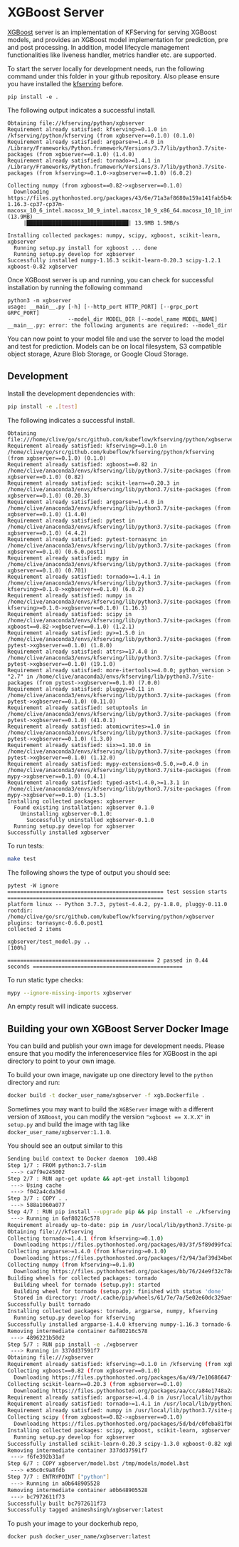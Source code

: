 # XGBoost Server

[XGBoost](https://xgboost.readthedocs.io/en/latest/index.html ) server is an implementation of KFServing for serving XGBoost models, and provides an XGBoost model implementation for prediction, pre and post processing. In addition, model lifecycle management functionalities like liveness handler, metrics handler etc. are supported. 

To start the server locally for development needs, run the following command under this folder in your github repository. Also please ensure you have installed the [kfserving](../kfserving) before.

```
pip install -e .
```

The following output indicates a successful install.

```
Obtaining file://kfserving/python/xgbserver
Requirement already satisfied: kfserving>=0.1.0 in /kfserving/python/kfserving (from xgbserver==0.1.0) (0.1.0)
Requirement already satisfied: argparse>=1.4.0 in /Library/Frameworks/Python.framework/Versions/3.7/lib/python3.7/site-packages (from xgbserver==0.1.0) (1.4.0)
Requirement already satisfied: tornado>=1.4.1 in /Library/Frameworks/Python.framework/Versions/3.7/lib/python3.7/site-packages (from kfserving>=0.1.0->xgbserver==0.1.0) (6.0.2)

Collecting numpy (from xgboost==0.82->xgbserver==0.1.0)
  Downloading https://files.pythonhosted.org/packages/43/6e/71a3af8680a159a141fab5b4d19988111a09c02ffbfdeb42175cca0fa341/numpy-1.16.3-cp37-cp37m-macosx_10_6_intel.macosx_10_9_intel.macosx_10_9_x86_64.macosx_10_10_intel.macosx_10_10_x86_64.whl (13.9MB)
     |████████████████████████████████| 13.9MB 1.5MB/s

Installing collected packages: numpy, scipy, xgboost, scikit-learn, xgbserver
  Running setup.py install for xgboost ... done
  Running setup.py develop for xgbserver
Successfully installed numpy-1.16.3 scikit-learn-0.20.3 scipy-1.2.1 xgboost-0.82 xgbserver

```

Once XGBoost server is up and running, you can check for successful installation by running the following command

```
python3 -m xgbserver
usage: __main__.py [-h] [--http_port HTTP_PORT] [--grpc_port GRPC_PORT]
                   --model_dir MODEL_DIR [--model_name MODEL_NAME]
__main__.py: error: the following arguments are required: --model_dir
```

You can now point to your model file and use the server to load the model and test for prediction. Models can be on local filesystem, S3 compatible object storage, Azure Blob Storage, or Google Cloud Storage.


## Development

Install the development dependencies with:

```bash
pip install -e .[test]
```

The following indicates a successful install.

```
Obtaining file:///home/clive/go/src/github.com/kubeflow/kfserving/python/xgbserver
Requirement already satisfied: kfserving>=0.1.0 in /home/clive/go/src/github.com/kubeflow/kfserving/python/kfserving (from xgbserver==0.1.0) (0.1.0)
Requirement already satisfied: xgboost==0.82 in /home/clive/anaconda3/envs/kfserving/lib/python3.7/site-packages (from xgbserver==0.1.0) (0.82)
Requirement already satisfied: scikit-learn==0.20.3 in /home/clive/anaconda3/envs/kfserving/lib/python3.7/site-packages (from xgbserver==0.1.0) (0.20.3)
Requirement already satisfied: argparse>=1.4.0 in /home/clive/anaconda3/envs/kfserving/lib/python3.7/site-packages (from xgbserver==0.1.0) (1.4.0)
Requirement already satisfied: pytest in /home/clive/anaconda3/envs/kfserving/lib/python3.7/site-packages (from xgbserver==0.1.0) (4.4.2)
Requirement already satisfied: pytest-tornasync in /home/clive/anaconda3/envs/kfserving/lib/python3.7/site-packages (from xgbserver==0.1.0) (0.6.0.post1)
Requirement already satisfied: mypy in /home/clive/anaconda3/envs/kfserving/lib/python3.7/site-packages (from xgbserver==0.1.0) (0.701)
Requirement already satisfied: tornado>=1.4.1 in /home/clive/anaconda3/envs/kfserving/lib/python3.7/site-packages (from kfserving>=0.1.0->xgbserver==0.1.0) (6.0.2)
Requirement already satisfied: numpy in /home/clive/anaconda3/envs/kfserving/lib/python3.7/site-packages (from kfserving>=0.1.0->xgbserver==0.1.0) (1.16.3)
Requirement already satisfied: scipy in /home/clive/anaconda3/envs/kfserving/lib/python3.7/site-packages (from xgboost==0.82->xgbserver==0.1.0) (1.2.1)
Requirement already satisfied: py>=1.5.0 in /home/clive/anaconda3/envs/kfserving/lib/python3.7/site-packages (from pytest->xgbserver==0.1.0) (1.8.0)
Requirement already satisfied: attrs>=17.4.0 in /home/clive/anaconda3/envs/kfserving/lib/python3.7/site-packages (from pytest->xgbserver==0.1.0) (19.1.0)
Requirement already satisfied: more-itertools>=4.0.0; python_version > "2.7" in /home/clive/anaconda3/envs/kfserving/lib/python3.7/site-packages (from pytest->xgbserver==0.1.0) (7.0.0)
Requirement already satisfied: pluggy>=0.11 in /home/clive/anaconda3/envs/kfserving/lib/python3.7/site-packages (from pytest->xgbserver==0.1.0) (0.11.0)
Requirement already satisfied: setuptools in /home/clive/anaconda3/envs/kfserving/lib/python3.7/site-packages (from pytest->xgbserver==0.1.0) (41.0.1)
Requirement already satisfied: atomicwrites>=1.0 in /home/clive/anaconda3/envs/kfserving/lib/python3.7/site-packages (from pytest->xgbserver==0.1.0) (1.3.0)
Requirement already satisfied: six>=1.10.0 in /home/clive/anaconda3/envs/kfserving/lib/python3.7/site-packages (from pytest->xgbserver==0.1.0) (1.12.0)
Requirement already satisfied: mypy-extensions<0.5.0,>=0.4.0 in /home/clive/anaconda3/envs/kfserving/lib/python3.7/site-packages (from mypy->xgbserver==0.1.0) (0.4.1)
Requirement already satisfied: typed-ast<1.4.0,>=1.3.1 in /home/clive/anaconda3/envs/kfserving/lib/python3.7/site-packages (from mypy->xgbserver==0.1.0) (1.3.5)
Installing collected packages: xgbserver
  Found existing installation: xgbserver 0.1.0
    Uninstalling xgbserver-0.1.0:
      Successfully uninstalled xgbserver-0.1.0
  Running setup.py develop for xgbserver
Successfully installed xgbserver
```


To run tests:

```bash
make test
```

The following shows the type of output you should see:

```
pytest -W ignore
================================================= test session starts =================================================
platform linux -- Python 3.7.3, pytest-4.4.2, py-1.8.0, pluggy-0.11.0
rootdir: /home/clive/go/src/github.com/kubeflow/kfserving/python/xgbserver
plugins: tornasync-0.6.0.post1
collected 2 items                                                                                                     

xgbserver/test_model.py ..                                                                                      [100%]

============================================== 2 passed in 0.44 seconds ===============================================

```

To run static type checks:

```bash
mypy --ignore-missing-imports xgbserver
```
An empty result will indicate success.

## Building your own XGBoost Server Docker Image

You can build and publish your own image for development needs. Please ensure that you modify the inferenceservice files for XGBoost in the api directory to point to your own image.

To build your own image, navigate up one directory level to the `python` directory and run:

```bash
docker build -t docker_user_name/xgbserver -f xgb.Dockerfile .
```

Sometimes you may want to build the `XGBServer` image with a different version of `XGBoost`, you can modify the version `"xgboost == X.X.X"` in `setup.py` and build the image with
tag like `docker_user_name/xgbserver:1.1.0`.

You should see an output similar to this

```bash
Sending build context to Docker daemon  100.4kB
Step 1/7 : FROM python:3.7-slim
 ---> ca7f9e245002
Step 2/7 : RUN apt-get update && apt-get install libgomp1
 ---> Using cache
 ---> f042a4cda36d
Step 3/7 : COPY . .
 ---> 588a1060a077
Step 4/7 : RUN pip install --upgrade pip && pip install -e ./kfserving
 ---> Running in 6af80216c578
Requirement already up-to-date: pip in /usr/local/lib/python3.7/site-packages (19.1.1)
Obtaining file:///kfserving
Collecting tornado>=1.4.1 (from kfserving>=0.1.0)
  Downloading https://files.pythonhosted.org/packages/03/3f/5f89d99fca3c0100c8cede4f53f660b126d39e0d6a1e943e95cc3ed386fb/tornado-6.0.2.tar.gz (481kB)
Collecting argparse>=1.4.0 (from kfserving>=0.1.0)
  Downloading https://files.pythonhosted.org/packages/f2/94/3af39d34be01a24a6e65433d19e107099374224905f1e0cc6bbe1fd22a2f/argparse-1.4.0-py2.py3-none-any.whl
Collecting numpy (from kfserving>=0.1.0)
  Downloading https://files.pythonhosted.org/packages/bb/76/24e9f32c78e6f6fb26cf2596b428f393bf015b63459468119f282f70a7fd/numpy-1.16.3-cp37-cp37m-manylinux1_x86_64.whl (17.3MB)
Building wheels for collected packages: tornado
  Building wheel for tornado (setup.py): started
  Building wheel for tornado (setup.py): finished with status 'done'
  Stored in directory: /root/.cache/pip/wheels/61/7e/7a/5e02e60dc329aef32ecf70e0425319ee7e2198c3a7cf98b4a2
Successfully built tornado
Installing collected packages: tornado, argparse, numpy, kfserving
  Running setup.py develop for kfserving
Successfully installed argparse-1.4.0 kfserving numpy-1.16.3 tornado-6.0.2
Removing intermediate container 6af80216c578
 ---> 4896221b50d2
Step 5/7 : RUN pip install -e ./xgbserver
 ---> Running in 337dd37591f7
Obtaining file:///xgbserver
Requirement already satisfied: kfserving>=0.1.0 in /kfserving (from xgbserver==0.1.0) (0.1.0)
Collecting xgboost==0.82 (from xgbserver==0.1.0)
  Downloading https://files.pythonhosted.org/packages/6a/49/7e10686647f741bd9c8918b0decdb94135b542fe372ca1100739b8529503/xgboost-0.82-py2.py3-none-manylinux1_x86_64.whl (114.0MB)
Collecting scikit-learn==0.20.3 (from xgbserver==0.1.0)
  Downloading https://files.pythonhosted.org/packages/aa/cc/a84e1748a2a70d0f3e081f56cefc634f3b57013b16faa6926d3a6f0598df/scikit_learn-0.20.3-cp37-cp37m-manylinux1_x86_64.whl (5.4MB)
Requirement already satisfied: argparse>=1.4.0 in /usr/local/lib/python3.7/site-packages (from xgbserver==0.1.0) (1.4.0)
Requirement already satisfied: tornado>=1.4.1 in /usr/local/lib/python3.7/site-packages (from kfserving>=0.1.0->xgbserver==0.1.0) (6.0.2)
Requirement already satisfied: numpy in /usr/local/lib/python3.7/site-packages (from kfserving>=0.1.0->xgbserver==0.1.0) (1.16.3)
Collecting scipy (from xgboost==0.82->xgbserver==0.1.0)
  Downloading https://files.pythonhosted.org/packages/5d/bd/c0feba81fb60e231cf40fc8a322ed5873c90ef7711795508692b1481a4ae/scipy-1.3.0-cp37-cp37m-manylinux1_x86_64.whl (25.2MB)
Installing collected packages: scipy, xgboost, scikit-learn, xgbserver
  Running setup.py develop for xgbserver
Successfully installed scikit-learn-0.20.3 scipy-1.3.0 xgboost-0.82 xgbserver
Removing intermediate container 337dd37591f7
 ---> f6fe392b31af
Step 6/7 : COPY xgbserver/model.bst /tmp/models/model.bst
 ---> e36c0c9a8fdb
Step 7/7 : ENTRYPOINT ["python"]
 ---> Running in a0b648905528
Removing intermediate container a0b648905528
 ---> bc7972611f73
Successfully built bc7972611f73
Successfully tagged animeshsingh/xgbserver:latest
```

To push your image to your dockerhub repo, 

```bash
docker push docker_user_name/xgbserver:latest
```
